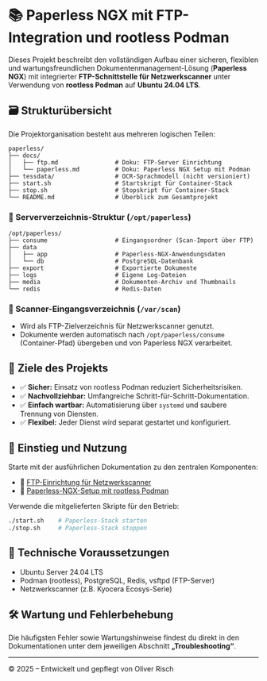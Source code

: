 # 📚 Paperless NGX mit FTP-Integration und rootless Podman

Dieses Projekt beschreibt den vollständigen Aufbau einer sicheren, flexiblen und wartungsfreundlichen Dokumentenmanagement-Lösung (**Paperless NGX**) mit integrierter **FTP-Schnittstelle für Netzwerkscanner** unter Verwendung von **rootless Podman** auf **Ubuntu 24.04 LTS**.

## 🗃️ Strukturübersicht

Die Projektorganisation besteht aus mehreren logischen Teilen:

```
paperless/
├── docs/
│   ├── ftp.md                # Doku: FTP-Server Einrichtung
│   └── paperless.md          # Doku: Paperless NGX Setup mit Podman
├── tessdata/                 # OCR-Sprachmodell (nicht versioniert)
├── start.sh                  # Startskript für Container-Stack
├── stop.sh                   # Stopskript für Container-Stack
└── README.md                 # Überblick zum Gesamtprojekt
```

### 🔄 Serververzeichnis-Struktur (`/opt/paperless`)

```
/opt/paperless/
├── consume                   # Eingangsordner (Scan-Import über FTP)
├── data                      
│   ├── app                   # Paperless-NGX-Anwendungsdaten
│   └── db                    # PostgreSQL-Datenbank
├── export                    # Exportierte Dokumente
├── logs                      # Eigene Log-Dateien
├── media                     # Dokumenten-Archiv und Thumbnails
└── redis                     # Redis-Daten
```

### 📂 Scanner-Eingangsverzeichnis (`/var/scan`)

* Wird als FTP-Zielverzeichnis für Netzwerkscanner genutzt.
* Dokumente werden automatisch nach `/opt/paperless/consume` (Container-Pfad) übergeben und von Paperless NGX verarbeitet.

## 🚩 Ziele des Projekts

* ✅ **Sicher:** Einsatz von rootless Podman reduziert Sicherheitsrisiken.
* ✅ **Nachvollziehbar:** Umfangreiche Schritt-für-Schritt-Dokumentation.
* ✅ **Einfach wartbar:** Automatisierung über `systemd` und saubere Trennung von Diensten.
* ✅ **Flexibel:** Jeder Dienst wird separat gestartet und konfiguriert.

## 🚀 Einstieg und Nutzung

Starte mit der ausführlichen Dokumentation zu den zentralen Komponenten:

* 📑 [FTP-Einrichtung für Netzwerkscanner](docs/ftp.md)
* 📑 [Paperless-NGX-Setup mit rootless Podman](docs/paperless.md)

Verwende die mitgelieferten Skripte für den Betrieb:

```bash
./start.sh    # Paperless-Stack starten
./stop.sh     # Paperless-Stack stoppen
```

## 🔧 Technische Voraussetzungen

* Ubuntu Server 24.04 LTS
* Podman (rootless), PostgreSQL, Redis, vsftpd (FTP-Server)
* Netzwerkscanner (z.B. Kyocera Ecosys-Serie)

## 🛠️ Wartung und Fehlerbehebung

Die häufigsten Fehler sowie Wartungshinweise findest du direkt in den Dokumentationen unter dem jeweiligen Abschnitt **„Troubleshooting“**.

---

© 2025 – Entwickelt und gepflegt von Oliver Risch
